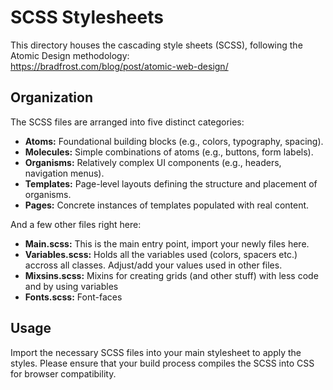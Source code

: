 # SCSS Stylesheets

This directory houses the cascading style sheets (SCSS), following the Atomic Design methodology:<br>
https://bradfrost.com/blog/post/atomic-web-design/

## Organization

The SCSS files are arranged into five distinct categories:

* **Atoms:** Foundational building blocks (e.g., colors, typography, spacing).
* **Molecules:** Simple combinations of atoms (e.g., buttons, form labels).
* **Organisms:** Relatively complex UI components (e.g., headers, navigation menus).
* **Templates:** Page-level layouts defining the structure and placement of organisms.
* **Pages:** Concrete instances of templates populated with real content.

And a few other files right here:

* **Main.scss:** This is the main entry point, import your newly files here.
* **Variables.scss:**  Holds all the variables used (colors, spacers etc.) accross all classes. Adjust/add your values used in other files.
* **Mixsins.scss:**  Mixins for creating grids (and other stuff) with less code and by using variables
* **Fonts.scss:**  Font-faces

## Usage

Import the necessary SCSS files into your main stylesheet to apply the styles. Please ensure that your build process compiles the SCSS into CSS for browser compatibility.